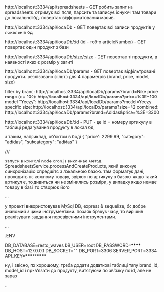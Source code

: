 http://localhost:3334/api/spreadsheets - GET
робить запит на spreadsheets, отримує всі поля, парсить та записує існуючі там товари до локальної бд. повертає відформатований масив.

http://localhost:3334/api/localDb - GET
повертає всі записи продуктів у локальній бд

http://localhost:3334/api/localDb/:id (id - тобто articleNumber) - GET
повертає один продукт з бази

http://localhost:3334/api/localDb/size/:size - GET
повертає ті продукти, в наявності яких є розмір у запиті

http://localhost:3334/api/localDb/params - GET
повертає відфільтровані продукти. реалізовано фільтр для 4 параметрів (brand, price, model, size)

filter by brand: http://localhost:3334/api/localDb/params?brand=Nike
price range (>= 100): http://localhost:3334/api/localDb/params?price=%3E=100
model "Yeezy": http://localhost:3334/api/localDb/params?model=Yeezy
specific size: http://localhost:3334/api/localDb/params?size=42
combined: http://localhost:3334/api/localDb/params?brand=Adidas&price=%3E=3300

http://localhost:3334/api/localDb/:id - PUT - де id = номеру артикулу в таблиці
редагування продукту в локал бд

з таким, наприклад, обʼєктом в боді
{
"price": 2299.99,
"category": "adidas",
"subcategory": "adidas"
}

///

запуск в консолі node cron.js викликає метод SpreadsheetsService.processAndCreateProducts, який виконує синхронізацію спредшітс з локальною базою.
там форматує дані, проходить по кожному товару, звірює по артикулу з базою. якщо такий артикул є, то дивиться чи не змінились розміри, у випадку якщо немає товару в базі, то створює його

...

у проекті використовував MySql DB, express & sequelize, бо добре знайомий з цими інструментами. позаяк бракує часу, то вирішив реалізувати завдання перевіреними інструментами.

...

.ENV

DB_DATABASE=resto_waves
DB_USER=root
DB_PASSWORD=**\*\*\*\***
DB_HOST=127.0.0.1
DB_SOCKET=""
DB_PORT=3306
SERVER_PORT=3334
API_KEY=**\*\*\*\***\***\*\*\*\***

ну, і звісно, по хорошому, треба додати додаткові таблиці типу brand_id, model_id і привʼязати до продукту, витягуючи по звʼязку по id, але не зараз

..
